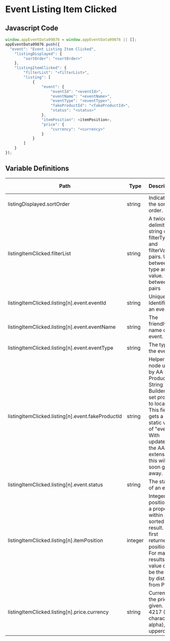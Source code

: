 # Event Listing Item Clicked

### 

## Javascript Code
```js
window.appEventData09876 = window.appEventData09876 || [];
appEventData09876.push({
  "event": "Event Listing Item Clicked",
    "listingDisplayed": {
        "sortOrder": "<sortOrder>"
    },
    "listingItemClicked": {
        "filterList": "<filterList>",
        "listing": [
            {
                "event": {
                    "eventId": "<eventId>",
                    "eventName": "<eventName>",
                    "eventType": "<eventType>",
                    "fakeProductId": "<fakeProductId>",
                    "status": "<status>"
                },
                "itemPosition": <itemPosition>,
                "price": {
                    "currency": "<currency>"
                }
            }
        ]
    }
});
```

## Variable Definitions

|Path|Type|Description|Example|Pattern|Min Length|Max Length|Minimum|Maximum|Multiple Of|
| --- | --- | --- | --- | --- | --- | --- | --- | --- | --- |
|listingDisplayed.sortOrder|string|Indicates the sort order.|high-low, low-high, nearest-farthest, a-z, newest-oldest|||||||
|listingItemClicked.filterList|string|A twice delimited string of filterType and filterValue pairs.  Use \~ between type and value.  Use \| between pairs|sort\~price ascending\|color\~green\|size\~medium|||||||
|listingItemClicked.listing[n].event.eventId|string|Unique Identifier of an event. |155, 65588, 987764448|||||||
|listingItemClicked.listing[n].event.eventName|string|The friendly name of the event.|Max your 401K, Structured JavaScript, Mid Day Yoga, Frosty 5K Fun Run, Whiskey Wednesday|||||||
|listingItemClicked.listing[n].event.eventType|string|The type of the event|Webinar, Class, Conference, Race, Meet Up|||||||
|listingItemClicked.listing[n].event.fakeProductId|string|Helper node used by AA Product String Builder to set product to location. This field gets a static value of "event".  With updates to the AA PS extension, this will soon go away.|event|event||||||
|listingItemClicked.listing[n].event.status|string|The status of an event.|Cancelled, Sold Out, Postponed, Rescheduled|||||||
|listingItemClicked.listing[n].itemPosition|integer|Integer position of a property within a sorted result. The first returned is position 1. For map results, this value can be the rank by distance from POI.|1, 2, 3, 4, 5||||0|||
|listingItemClicked.listing[n].price.currency|string|Currency of the prices given. ISO 4217 \(3 character alpha\), uppercase |USD, CAD, GBP, CHF|^[A-Z]{3}$|3|3||||





